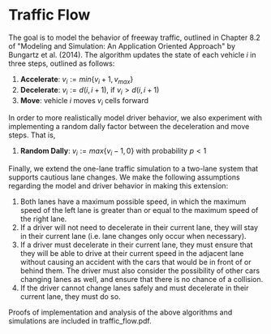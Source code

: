 # Traffic Flow
The goal is to model the behavior of freeway traffic, outlined in Chapter 8.2 of "Modeling and Simulation: An Application Oriented Approach" by Bungartz et al. (2014). The algorithm updates the state of each vehicle $i$ in three steps, outlined as follows:
1. **Accelerate**: $v_i := min\{v_i+1,\, v_{max}\}$
2. **Decelerate**: $v_i := d(i,\,i+1)$, if $v_i>d(i,\,i+1)$
3. **Move**: vehicle $i$ moves $v_i$ cells forward

In order to more realistically model driver behavior, we also experiment with implementing a random dally factor between the deceleration and move steps. That is,
1. **Random Dally**: $v_i := max\{v_i-1,\, 0\}$ with probability $p<1$

Finally, we extend the one-lane traffic simulation to a two-lane system that supports cautious lane changes. We make the following assumptions regarding the model and driver behavior in making this extension:
1. Both lanes have a maximum possible speed, in which the maximum speed of the left lane is greater than or equal to the maximum speed of the right lane.
2. If a driver will not need to decelerate in their current lane, they will stay in their current lane (i.e. lane changes only occur when necessary).
3. If a driver must decelerate in their current lane, they must ensure that they will be able to drive at their current speed in the adjacent lane without causing an accident with the cars that would be in front of or behind them. The driver must also consider the possibility of other cars changing lanes as well, and ensure that there is no chance of a collision.
4. If the driver cannot change lanes safely and must decelerate in their current lane, they must do so.

Proofs of implementation and analysis of the above algorithms and simulations are included in traffic_flow.pdf.